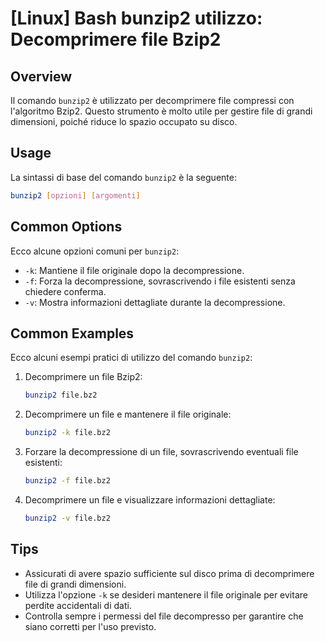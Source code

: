# [Linux] Bash bunzip2 utilizzo: Decomprimere file Bzip2

## Overview
Il comando `bunzip2` è utilizzato per decomprimere file compressi con l'algoritmo Bzip2. Questo strumento è molto utile per gestire file di grandi dimensioni, poiché riduce lo spazio occupato su disco.

## Usage
La sintassi di base del comando `bunzip2` è la seguente:

```bash
bunzip2 [opzioni] [argomenti]
```

## Common Options
Ecco alcune opzioni comuni per `bunzip2`:

- `-k`: Mantiene il file originale dopo la decompressione.
- `-f`: Forza la decompressione, sovrascrivendo i file esistenti senza chiedere conferma.
- `-v`: Mostra informazioni dettagliate durante la decompressione.

## Common Examples
Ecco alcuni esempi pratici di utilizzo del comando `bunzip2`:

1. Decomprimere un file Bzip2:
   ```bash
   bunzip2 file.bz2
   ```

2. Decomprimere un file e mantenere il file originale:
   ```bash
   bunzip2 -k file.bz2
   ```

3. Forzare la decompressione di un file, sovrascrivendo eventuali file esistenti:
   ```bash
   bunzip2 -f file.bz2
   ```

4. Decomprimere un file e visualizzare informazioni dettagliate:
   ```bash
   bunzip2 -v file.bz2
   ```

## Tips
- Assicurati di avere spazio sufficiente sul disco prima di decomprimere file di grandi dimensioni.
- Utilizza l'opzione `-k` se desideri mantenere il file originale per evitare perdite accidentali di dati.
- Controlla sempre i permessi del file decompresso per garantire che siano corretti per l'uso previsto.